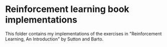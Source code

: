 # Reinforcement learning book implementations
This folder contains my implementations of the exercises in "Reinforcement Learning, An Introduction" by Sutton and Barto.
